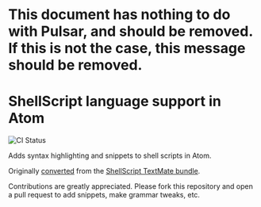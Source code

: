 # This document has nothing to do with Pulsar, and should be removed. If this is not the case, this message should be removed.

# ShellScript language support in Atom
![CI Status](https://github.com/atom/language-shellscript/actions/workflows/main.yml/badge.svg)

Adds syntax highlighting and snippets to shell scripts in Atom.

Originally [converted](http://flight-manual.atom.io/hacking-atom/sections/converting-from-textmate) from the [ShellScript TextMate bundle](https://github.com/textmate/shellscript.tmbundle).

Contributions are greatly appreciated. Please fork this repository and open a pull request to add snippets, make grammar tweaks, etc.
